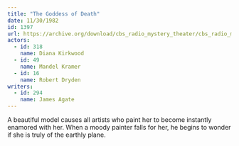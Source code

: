 ```yaml
---
title: "The Goddess of Death"
date: 11/30/1982
id: 1397
url: https://archive.org/download/cbs_radio_mystery_theater/cbs_radio_mystery_theater-1351-1399.zip/cbs_radio_mystery_theater-1351-1399%2Fcbsrmt_1397_the_goddess_of_death.mp3
actors:  
  - id: 318
    name: Diana Kirkwood  
  - id: 49
    name: Mandel Kramer  
  - id: 16
    name: Robert Dryden
writers:  
  - id: 294
    name: James Agate
---
```

A beautiful model causes all artists who paint her to become instantly enamored with her. When a moody painter falls for her, he begins to wonder if she is truly of the earthly plane.